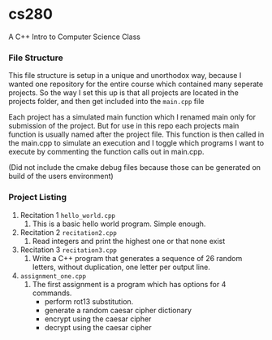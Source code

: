 # cs280
A C++ Intro to Computer Science Class

### File Structure
This file structure is setup in a unique and unorthodox way, because I wanted one repository
for the entire course which contained many seperate projects. So the way I set this up is that 
all projects are located in the projects folder, and then get included into the `main.cpp` file

Each project has a simulated main function which I renamed main only for submission of the project.
But for use in this repo each projects main function is usually named after the project file. This
function is then called in the main.cpp to simulate an execution and I toggle which programs I want
to execute by commenting the function calls out in main.cpp.

(Did not include the cmake debug files because those can be generated on build of the users environment)

### Project Listing

1. Recitation 1 `hello_world.cpp`
   1. This is a basic hello world program. Simple enough.
1. Recitation 2 `recitation2.cpp`
   1. Read integers and print the highest one or that none exist
1. Recitation 3 `recitation3.cpp`
   1. Write a C++ program that generates a sequence of 26 random letters, without duplication, one letter per output line.    
1. `assignment_one.cpp`
   1. The first assignment is a program which has options for 4 commands.
       * perform rot13 substitution.
       * generate a random caesar cipher dictionary
       * encrypt using the caesar cipher
       * decrypt using the caesar cipher
